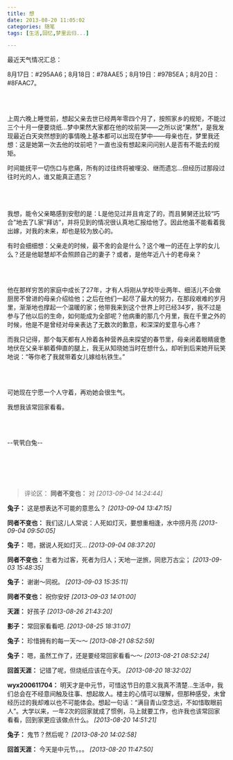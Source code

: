 ```yaml
---
title: 想
date: 2013-08-20 11:05:02
categories: 随笔
tags: [生活,回忆,梦里云归...]

---
```

最近天气情况汇总：

8月17日：#295AA6；8月18日：#78AAE5；8月19日：#97B5EA；8月20日：#8FAAC7。

<br /><br />

上周六晚上睡觉前，想起父亲去世已经两年零四个月了，按照家乡的规矩，不能过三个十月一便要烧纸...梦中果然大家都在他的坟前哭——之所以说“果然”，是我发现最近白天突然想到的事情晚上基本都可以出现在梦中——母亲也在，梦里我还想：这是她第一次去他的坟前吧？一直也没有想起来问问别人是否有不能去的规矩。

时间能抚平一切伤口与悲痛，所有的过往终将被埋没、继而遗忘...但经历过那段过往时光的人，谁又能真正遗忘？<br /><br /><br /><br />

我想，能令父亲略感到安慰的是：L是他见过并且肯定了的，而且舅舅还比较“巧合”地去了L家“拜访”，并将见到的情况很认真地汇报给他了。因此他虽不能看着我出嫁，对我的未来，却也是较为放心的。

有时会细细想：父亲走的时候，最不舍的会是什么？这个唯一的还在上学的女儿么？还是他聪慧却不会照顾自己的妻子？或者，是他年近八十的老母亲？

<br /><br />

他在那样穷苦的家庭中成长了27年，才有人将刚从学校毕业两年、细活儿不会做厨房不曾进的母亲介绍给他；之后在他们一起尽了最大的努力，在那段艰难的岁月里，渐渐地也撑起一个温暖的家；他带我来到这个世界上时已经34岁，我不过是参与了他以后的生命，如何能成为全部呢？他病重的那几个月里，我在千里之外的时候，他是不是曾经对母亲表达了无数次的歉意，和深深的爱意与心疼？

而我只记得，那个每天都有人拎着各种营养品来探望的春节里，母亲闭着眼睛疲惫地伏在父亲半躺着伸直的腿上，我无从知晓她当时在想什么，却听到后来她开玩笑地说：“等你老了我就带着女儿嫁给杭铁生。”

<br /><br />

可她现在宁愿一个人守着，再劝她会很生气。

我想我该常回家看看。

<br /><br />

--茕茕白兔--

<br /><br />
---
>评论区：
>**同者不变也：** 对  *[2013-09-04 14:24:44]*
>
**兔子：** 这是想表达不可能的意思么？  *[2013-09-04 13:47:15]*
>
**同者不变也：** 我们这儿人常说：人死如灯灭，要想重相逢，水中捞月亮  *[2013-09-04 09:50:05]*
>
**兔子：** 嗯，据说人死如灯灭...  *[2013-09-04 08:37:20]*
>
**同者不变也：** 生者为过客，死者为归人；天地一逆旅，同悲万古尘；  *[2013-09-03 15:48:35]*
>
**兔子：** 谢谢～同祝。  *[2013-09-03 15:35:11]*
>
**同者不变也：** 祝你安好  *[2013-09-03 14:01:00]*
>
**天涯：** 好孩子  *[2013-08-26 21:43:20]*
>
**影子：** 常回家看看吧.  *[2013-08-25 18:31:07]*
>
**兔子：** 珍惜拥有的每一天～～  *[2013-08-21 08:52:59]*
>
**兔子：** 嗯，虽然工作了，还是要经常回家看看～～  *[2013-08-21 08:52:24]*
>
**回首天涯：** 记错了呢，但烧纸应该在今天。  *[2013-08-20 18:32:02]*
>
**wyx200611704：** 明天才是中元节，可惜这节日的意义我真不清楚...生活中，我们总会在不经意间触及往事、想起故人。楼主的心情可以理解，但那种感受，未曾经历过的我却难以也不可能体会。想起一句话：“满目青山空念远，不如惜取眼前人”。大学以来，一年2次的回家就成了惯例，马上就要工作，也许我也该常回家看看，回到家更应该做点什么。  *[2013-08-20 14:51:21]*
>
**兔子：** 鬼节？然后呢？  *[2013-08-20 14:02:58]*
>
**回首天涯：** 今天是中元节。。。  *[2013-08-20 11:47:50]*
>
